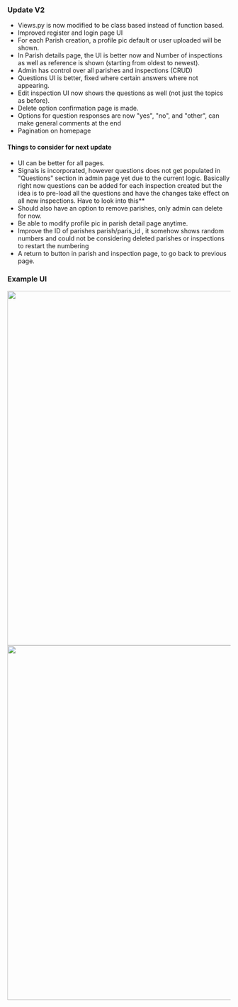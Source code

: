 ### Update V2
- Views.py is now modified to be class based instead of function based.
- Improved register and login page UI
- For each Parish creation, a profile pic default or user uploaded will be shown.
- In Parish details page, the UI is better now and Number of inspections as well as reference is shown (starting from oldest to newest).
- Admin has control over all parishes and inspections (CRUD)
- Questions UI is better, fixed where certain answers where not appearing.
- Edit inspection UI now shows the questions as well (not just the topics as before).
- Delete option confirmation page is made.
- Options for question responses are now "yes", "no", and "other", can make general comments at the end
- Pagination on homepage
#### Things to consider for next update
- UI can be better for all pages.
- Signals is incorporated, however questions does not get populated in "Questions" section in admin page yet due to the current logic. Basically right now questions can be     added for each inspection created but the idea is to pre-load all the questions and have the changes take effect on all new inspections.  Have to look into this**
- Should also have an option to remove parishes, only admin can delete for now.
- Be able to modify profile pic in parish detail page anytime.
- Improve the ID of parishes parish/paris_id , it somehow shows random numbers and could not be considering deleted parishes or inspections to restart the numbering
- A return to button in parish and inspection page, to go back to previous page.
### Example UI
<img src="https://github.com/KrishT97/parish_inspection/blob/main/extras/home.jpg" width="800"/>
<img src="https://github.com/KrishT97/parish_inspection/blob/main/extras/fancyparish.jpg" width="800"/>

